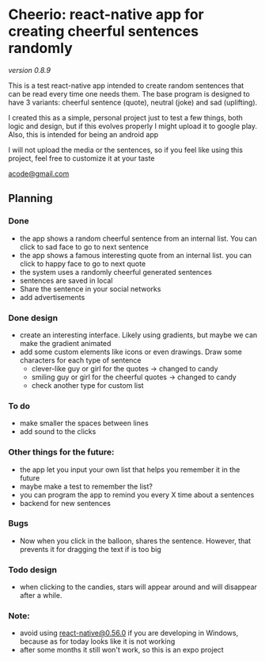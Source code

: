 # Cheerio: react-native app for creating cheerful sentences randomly
*version 0.8.9*

This is a test react-native app intended to create random sentences that can be
read every time one needs them. The base program is designed to have 3 variants: cheerful sentence (quote), neutral (joke)
and sad (uplifting).

I created this as a simple, personal project just to test a few things, both logic and design, but if this evolves properly 
I might upload it to google play. Also, this is intended for being an android app

I will not upload the media or the sentences, so if you feel like using this project, feel free to customize it at your taste

acode@gmail.com

## Planning

### Done
* the app shows a random cheerful sentence from an internal list. You can click to sad face to go to next sentence
* the app shows a famous interesting quote from an internal list. you can click to happy face to go to next quote
* the system uses a randomly cheerful generated sentences
* sentences are saved in local
* Share the sentence in your social networks
* add advertisements

### Done design
* create an interesting interface. Likely using gradients, but maybe we can make the gradient animated
* add some custom elements like icons or even drawings. Draw some characters for each type of sentence
  * clever-like guy or girl for the quotes -> changed to candy
  * smiling guy or girl for the cheerful quotes -> changed to candy
  * check another type for custom list
  
### To do
* make smaller the spaces between lines
* add sound to the clicks

### Other things for the future:
* the app let you input your own list that helps you remember it in the future
* maybe make a test to remember the list?
* you can program the app to remind you every X time about a sentences
* backend for new sentences

### Bugs
* Now when you click in the balloon, shares the sentence. However, that prevents it for dragging the text if is too big
  
### Todo design
* when clicking to the candies, stars will appear around and will disappear after a while.

### Note:
* avoid using react-native@0.56.0 if you are developing in Windows, because as for today looks like it is not working
* after some months it still won't work, so this is an expo project